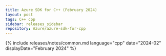 ```yaml
---
title: Azure SDK for C++ (February 2024)
layout: post
tags: C++ cpp
sidebar: releases_sidebar
repository: Azure/azure-sdk-for-cpp
---
```

{% include releases/notes/common.md language="cpp" date="2024-02" displayDate="February 2024" %}